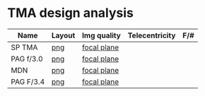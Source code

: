 # TMA design analysis

|Name           |Layout                               |Img quality              |   Telecentricity      |F/#        |
|---            |---                                  |---                      |---                    |---        |
|SP TMA         |[png](TmaV1_SP/layout/3DLayout.png)  |[focal plane](TmaV1_SP/strehls/TmaV1x_focal_plane_strehls.png)                         |                       |           |
|PAG f/3.0      |[png](PAG_F3p0/layout/3DLayout.png)  |[focal plane](PAG_F3p0/strehls/F3p0_focal_plane_strehls.png)                         |                       |           |
|MDN            |[png](MDN_F3p3/layout/3DLayout.png)  |[focal plane](MDN_F3p3/strehls/F3p3_TmaV1x_focal_plane_strehls.png)                         |                       |           |
|PAG F/3.4      |[png](PAG_F3p4/layout/3DLayout.png)  |[focal plane](PAG_F3p4/strehls/F3p4_TmaV1x_focal_plane_strehls.png)                         |                       |           |
